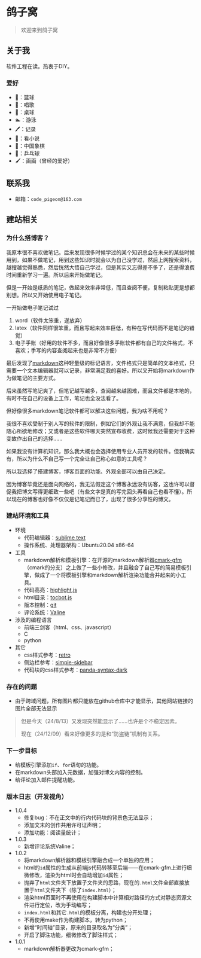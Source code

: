 # 鸽子窝
> 欢迎来到鸽子窝
<!-- > 喜欢回忆过去，喜欢幻想将来，唯独不喜欢珍惜现在。 -->

## 关于我
软件工程在读。热衷于DIY。

### 爱好
- 🏀：篮球
- 🎤：唱歌
- 🎱：桌球
- 🏊︎：游泳
- 🖊︎：记录
- 📔：看小说
- 🐘：中国象棋
- 🏓：乒乓球
- 🖌：画画（曾经的爱好）

## 联系我
- 邮箱：`code_pigeon@163.com`

## 建站相关
### 为什么搭博客？
我原本很不喜欢做笔记。后来发现很多时候学过的某个知识总会在未来的某些时候用到，如果不做笔记，用到这些知识时就会以为自己没学过，然后上网搜索资料，越搜越觉得熟悉，然后恍然大悟自己学过，但是其实又忘得差不多了，还是得浪费时间重新学习一遍。所以后来开始做笔记。

但是一开始是纸质的笔记，做起来效率非常低，而且查阅不便，复制粘贴更是想都别想。所以又开始使用电子笔记。

一开始做电子笔记试过
1. word（软件太笨重，遂放弃）
2. latex（软件同样很笨重，而且写起来效率巨低，有种在写代码而不是笔记的错觉）
3. 电子手账（好用的软件不多，而且好像很多手账软件都有自己的文件格式，不喜欢；手写的内容查阅起来也是非常不方便）

最后发现了[markdown](https://markdown.com.cn/)这种轻量级的标记语言，文件格式只是简单的文本格式，只需要一个文本编辑器就可以记录，非常满足我的喜好。所以又开始将markdown作为做笔记的主要方式。

后来虽然写笔记爽了，但笔记越写越多，查阅越来越困难，而且文件都是本地的，有时不在自己的设备上工作，笔记也全没法看了。

但好像很多markdown笔记软件都可以解决这些问题，我为啥不用呢？

我很不喜欢受制于别人写的软件的限制，例如它们的外观让我不满意，但我却不能随心所欲地修改；又或者是这些软件哪天突然宣布收费，这时候我还需要对于这种变故作出自己的选择……

如果我没有计算机知识，那么我大概也会选择使用专业人员开发的软件。但我确实有，所以为什么不自己写一个完全让自己称心如意的工具呢？

所以我选择了搭建博客，博客页面的功能、外观全部可以由自己决定。

因为博客毕竟还是面向网络的，我无法假定这个博客永远没有访客，这也许可以督促我把博文写得更细致一些吧（有些文字是真的写完回头再看自己也看不懂）。所以现在的博客也好像不仅仅是记笔记而已了，出现了很多分享性的博文。


### 建站环境和工具
- 环境
	- 代码编辑器：[sublime text](https://www.sublimetext.com/)
	- 操作系统、处理器架构：Ubuntu20.04 x86-64
- 工具
	- markdown解析和模板引擎：在开源的markdown解析器[cmark-gfm](https://github.com/github/cmark-gfm)（cmark的分支）之上做了一些小修改，并且融合了自己写的简易模板引擎，做成了一个将模板引擎和markdown解析渲染功能合并起来的小工具。
	- 代码高亮：[highlight.js](https://highlightjs.org/)
	- html目录：[tocbot.js](http://tscanlin.github.io/tocbot/)
	- 版本控制：[git](https://git-scm.com/)
	- 评论系统：[Valine](https://valine.js.org/)
	<!-- - 模板引擎：template_renderer（自己写的微型模板引擎） -->
- 涉及的编程语言
	- 前端三剑客（html、css、javascript）
	- C
	- python
- 其它
	- css样式参考：[retro](https://github.com/markdowncss/retro)
	- 侧边栏参考：[simple-sidebar](https://startbootstrap.com/template/simple-sidebar)
	- 代码块的css样式参考：[panda-syntax-dark](https://cdnjs.cloudflare.com/ajax/libs/highlight.js/11.9.0/styles/panda-syntax-dark.min.css)

### 存在的问题
- 由于跨域问题，所有图片都只能放在github仓库中才能显示，其他网站链接的图片全部无法显示
> 但是今天（24/8/13）又发现突然能显示了……也许是个不稳定因素。
> 
> 现在（24/12/09）看来好像更多的是和“防盗链”机制有关系。

### 下一步目标
- 给模板引擎添加`if`、`for`语句的功能。
- 在markdown头部加入元数据，加强对博文内容的控制。
- 给评论加入邮件提醒功能。

### 版本日志（开发视角）
- 1.0.4
	- 修复bug：不在正文中的行内代码块的背景色无法显示；
	- 添加文末的创作共用许可证声明；
	- 添加功能：阅读量统计；
- 1.0.3
	- 新增评论系统Valine；
- 1.0.2
	- 将markdown解析器和模板引擎融合成一个单独的应用；
	- html的`id`属性的生成从前端js代码转移至后端——在cmark-gfm上进行细微修改，渲染为html时会自动增加`id`属性；
	- 抛弃了`html`文件夹下放置子文件夹的思路，现在的`.html`文件全部直接放置于`html`文件夹下（除了`index.html`）；
	- 渲染html页面时不再使用在构建脚本中计算相对路径的方式对静态资源文件进行定位，改为手动编写；
	- `index.html`和其它`.html`的模板分离，构建也分开处理；
	- 不再使用make作为构建脚本，转为python；
	- 新增“时间轴”目录，原来的目录取名为“分类”；
	- 开启了脚注功能，细微修改了脚注样式；
- 1.0.1
	- markdown解析器更改为cmark-gfm；

